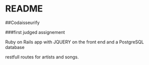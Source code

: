# README

##Codaisseurify

###first judged assignement

Ruby on Rails app with JQUERY on the front end and a PostgreSQL database

restfull routes for artists and songs.

